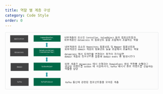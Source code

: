 ```yaml
---
title: 역할 별 계층 구성
category: Code Style
order: 0
---
```


<img src="https://github.com/chagchagchag/eda-based-spring-cloud/blob/main/img/v0/CODESTYLE1.png?raw=true"/>


